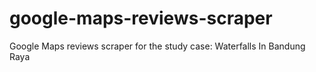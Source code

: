 # google-maps-reviews-scraper
Google Maps reviews scraper for the study case: Waterfalls In Bandung Raya
